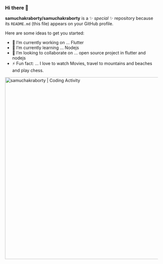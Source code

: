 ### Hi there 👋


**samuchakraborty/samuchakraborty** is a ✨ _special_ ✨ repository because its `README.md` (this file) appears on your GitHub profile.

Here are some ideas to get you started:

- 🔭 I’m currently working on ... Flutter
- 🌱 I’m currently learning ... Nodejs
- 👯 I’m looking to collaborate on ... open source project in flutter and nodejs
- ⚡ Fun fact: ... I love to watch Movies, travel to mountains and beaches and play chess. 


<img align="center" width="600px" alt="samuchakraborty | Coding Activity" src="https://wakatime.com/share/@8b6e1d8b-6289-4fd9-b140-8478e0a2b790/ba954798-8ce0-4ed0-a582-d780ddac8c1f.svg" />



